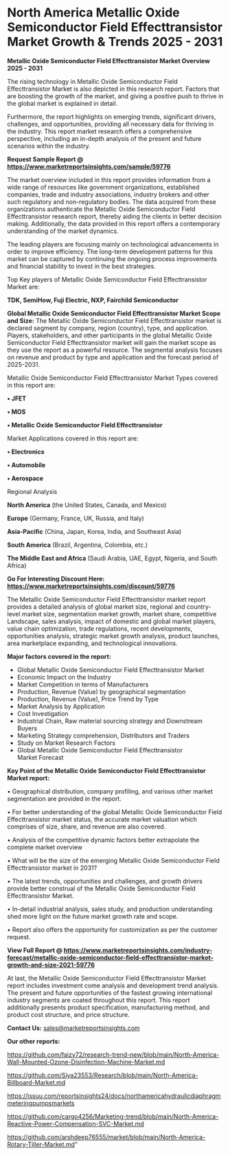 # North America Metallic Oxide Semiconductor Field Effecttransistor Market Growth & Trends 2025 - 2031

<Strong> Metallic Oxide Semiconductor Field Effecttransistor Market Overview 2025 - 2031</strong>

The rising technology in Metallic Oxide Semiconductor Field Effecttransistor Market is also depicted in this research report. Factors that are boosting the growth of the market, and giving a positive push to thrive in the global market is explained in detail.

Furthermore, the report highlights on emerging trends, significant drivers, challenges, and opportunities, providing all necessary data for thriving in the industry. This report market research offers a comprehensive perspective, including an in-depth analysis of the present and future scenarios within the industry.

<strong>Request Sample Report @ <a href=https://www.marketreportsinsights.com/sample/59776>https://www.marketreportsinsights.com/sample/59776</a></strong>

The market overview included in this report provides information from a wide range of resources like government organizations, established companies, trade and industry associations, industry brokers and other such regulatory and non-regulatory bodies. The data acquired from these organizations authenticate the Metallic Oxide Semiconductor Field Effecttransistor research report, thereby aiding the clients in better decision making. Additionally, the data provided in this report offers a contemporary understanding of the market dynamics.

The leading players are focusing mainly on technological advancements in order to improve efficiency. The long-term development patterns for this market can be captured by continuing the ongoing process improvements and financial stability to invest in the best strategies.

Top Key players of Metallic Oxide Semiconductor Field Effecttransistor Market are:

<strong>TDK, SemiHow, Fuji Electric, NXP, Fairchild Semiconductor</strong>

<strong><b>Global Metallic Oxide Semiconductor Field Effecttransistor Market Scope and Size:</b></strong>
The Metallic Oxide Semiconductor Field Effecttransistor market is declared segment by company, region (country), type, and application. Players, stakeholders, and other participants in the global Metallic Oxide Semiconductor Field Effecttransistor market will gain the market scope as they use the report as a powerful resource. The segmental analysis focuses on revenue and product by type and application and the forecast period of 2025-2031.

Metallic Oxide Semiconductor Field Effecttransistor Market Types covered in this report are:

<strong>• JFET

• MOS

• Metallic Oxide Semiconductor Field Effecttransistor</strong>

Market Applications covered in this report are:

<strong>• Electronics

• Automobile

• Aerospace</strong> 

Regional Analysis

<strong>North America</strong> (the United States, Canada, and Mexico)

<strong>Europe</strong> (Germany, France, UK, Russia, and Italy)

<strong>Asia-Pacific</strong> (China, Japan, Korea, India, and Southeast Asia)

<strong>South America</strong> (Brazil, Argentina, Colombia, etc.)

<strong>The Middle East and Africa</strong> (Saudi Arabia, UAE, Egypt, Nigeria, and South Africa)

<strong>Go For Interesting Discount Here: <a href=https://www.marketreportsinsights.com/discount/59776>https://www.marketreportsinsights.com/discount/59776</a></strong>

The Metallic Oxide Semiconductor Field Effecttransistor market report provides a detailed analysis of global market size, regional and country-level market size, segmentation market growth, market share, competitive Landscape, sales analysis, impact of domestic and global market players, value chain optimization, trade regulations, recent developments, opportunities analysis, strategic market growth analysis, product launches, area marketplace expanding, and technological innovations.

<strong><b>Major factors covered in the report:</b></strong>
<ul>
  <li>Global Metallic Oxide Semiconductor Field Effecttransistor Market </li>
  <li>Economic Impact on the Industry</li>
  <li>Market Competition in terms of Manufacturers</li>
  <li>Production, Revenue (Value) by geographical segmentation</li>
  <li>Production, Revenue (Value), Price Trend by Type</li>
  <li>Market Analysis by Application</li>
  <li>Cost Investigation</li>
  <li>Industrial Chain, Raw material sourcing strategy and Downstream Buyers</li>
  <li>Marketing Strategy comprehension, Distributors and Traders</li>
  <li>Study on Market Research Factors</li>
  <li>Global Metallic Oxide Semiconductor Field Effecttransistor Market Forecast</li>
</ul>

<strong><b>Key Point of the Metallic Oxide Semiconductor Field Effecttransistor Market report:</b></strong>

• Geographical distribution, company profiling, and various other market segmentation are provided in the report.

• For better understanding of the global Metallic Oxide Semiconductor Field Effecttransistor market status, the accurate market valuation which comprises of size, share, and revenue are also covered.

• Analysis of the competitive dynamic factors better extrapolate the complete market overview

• What will be the size of the emerging Metallic Oxide Semiconductor Field Effecttransistor market in 2031?

• The latest trends, opportunities and challenges, and growth drivers provide better construal of the Metallic Oxide Semiconductor Field Effecttransistor Market.

• In-detail industrial analysis, sales study, and production understanding shed more light on the future market growth rate and scope.

• Report also offers the opportunity for customization as per the customer request.

<strong><b>View Full Report @ <a href=https://www.marketreportsinsights.com/industry-forecast/metallic-oxide-semiconductor-field-effecttransistor-market-growth-and-size-2021-59776>https://www.marketreportsinsights.com/industry-forecast/metallic-oxide-semiconductor-field-effecttransistor-market-growth-and-size-2021-59776</a></b></strong>


At last, the Metallic Oxide Semiconductor Field Effecttransistor Market report includes investment come analysis and development trend analysis. The present and future opportunities of the fastest growing international industry segments are coated throughout this report. This report additionally presents product specification, manufacturing method, and product cost structure, and price structure.

<strong>Contact Us:</strong>
sales@marketreportsinsights.com

<strong>Our other reports:</strong>

<a href=https://github.com/faizy72/research-trend-new/blob/main/North-America-Wall-Mounted-Ozone-Disinfection-Machine-Market.md>https://github.com/faizy72/research-trend-new/blob/main/North-America-Wall-Mounted-Ozone-Disinfection-Machine-Market.md</a>

<a href=https://github.com/Siya23553/Research/blob/main/North-America-Billboard-Market.md>https://github.com/Siya23553/Research/blob/main/North-America-Billboard-Market.md</a>

<a href=https://issuu.com/reportsinsights24/docs/northamericahydraulicdiaphragmmeteringpumpsmarkets>https://issuu.com/reportsinsights24/docs/northamericahydraulicdiaphragmmeteringpumpsmarkets</a>

<a href=https://github.com/cargo4256/Marketing-trend/blob/main/North-America-Reactive-Power-Compensation-SVC-Market.md>https://github.com/cargo4256/Marketing-trend/blob/main/North-America-Reactive-Power-Compensation-SVC-Market.md</a>

<a href=https://github.com/arshdeep76555/market/blob/main/North-America-Rotary-Tiller-Market.md>https://github.com/arshdeep76555/market/blob/main/North-America-Rotary-Tiller-Market.md</a>"
